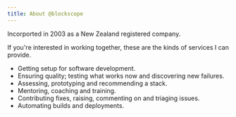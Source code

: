 ```yaml
---
title: About @blockscope
---
```


Incorported in 2003 as a New Zealand registered company.

If you're interested in working together, these are the kinds of services I can
provide.

* Getting setup for software development.
* Ensuring quality; testing what works now and discovering new failures.
* Assessing, prototyping and recommending a stack.
* Mentoring, coaching and training.
* Contributing fixes, raising, commenting on and triaging issues.
* Automating builds and deployments.
